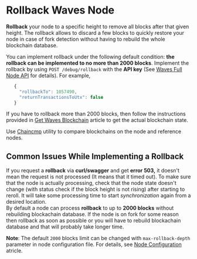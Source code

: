 # Rollback Waves Node

**Rollback** your node to a specific height to remove all blocks after that given height. The rollback allows to discard a few blocks to quickly restore your node in case of fork detection without having to rebuild the whole blockchain database.

You can implement rollback under the following default condition: **the rollback can be implemented to no more than 2000 blocks**. Implement the rollback by using `POST /debug/rollback` with the **API key** \(See [Waves Full Node API](https://nodes.wavesnodes.com/api-docs/index.html#!/debug/rollback) for details\). For example,

   ```js
      {
        "rollbackTo": 1057490,
        "returnTransactionsToUtx": false
      }
   ```

If you have to rollback more than 2000 blocks, then follow the instructions provided in [Get Waves Blockchain](/en/waves-node/options-for-getting-actual-blockchain) article to get the actual blockchain state.

Use [Chaincmp](https://github.com/wavesplatform/gowaves/releases/tag/v0.1.2)  utility to compare blockchains on the node and reference nodes.

## Common Issues While Implementing a Rollback

If you request a **rollback** via **curl/swagger** and get **error 503,** it doesn't mean the request is not processed \(It means that it timed out\). To make sure that the node is actually processing, check that the node state doesn't change \(with status check if the block height is not rising\) after starting to reroll. It will take some processing time to start _synchronization_ again from a desired location.  
By default a node can process **rollback** to up to **2000 blocks** without rebuilding blockachain database. If the node is on fork for some reason then rollback as soon as possible or you will have to rebuild blockachain database and that will probably take longer time.

**Note**: The default `2000` blocks limit can be changed with `max-rollback-depth` parameter in node configuration file. For details, see [Node Configuration](/en/waves-node/node-configuration) atricle.
